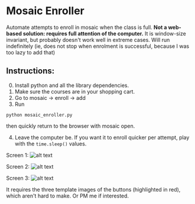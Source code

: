 # Mosaic Enroller

Automate attempts to enroll in mosaic when the class is full. **Not a web-based solution: requires full attention of the computer.** It is window-size invariant, but probably doesn't work well in extreme cases. Will run indefinitely (ie, does not stop when enrolment is successful, because I was too lazy to add that)

## Instructions:
0. Install python and all the library dependencies. 
1. Make sure the courses are in your shopping cart.
2. Go to mosaic &rarr; enroll &rarr; add
3. Run 
```
python mosaic_enroller.py
``` 
then quickly return to the browser with mosaic open.

4. Leave the computer be. If you want it to enroll quicker per attempt, play with the 
```time.sleep()``` 
values.

Screen 1: 
![alt text](https://i.imgur.com/tLOMg33.png)

Screen 2: 
![alt text](https://i.imgur.com/SXEm7y4.png)

Screen 3: 
![alt text](https://i.imgur.com/tHZRekg.png)

It requires the three template images of the buttons (highlighted in red), which aren't hard to make. Or PM me if interested.
